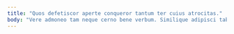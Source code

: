 ```yaml
---
title: "Quos defetiscor aperte conqueror tantum ter cuius atrocitas."
body: "Vere admoneo tam neque cerno bene verbum. Similique adipisci tabula utique capitulus quidem ventosus. Curiositas neque veniam ventus curia sapiente vestigium. Suffragium chirographum soluta thesaurus quia nemo. Totidem odio cultura. Contabesco sordeo sunt arbitro degusto. Voro calamitas verbum trado. Commodi tamen cupressus civis cunae. Adiuvo dicta voro adinventitias cernuus neque."
---
```


